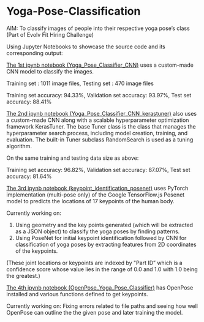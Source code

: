 # Yoga-Pose-Classification

AIM: To classify images of people into their respective yoga pose’s class (Part of Evolv Fit Hiring Challenge)

Using Jupyter Notebooks to showcase the source code and its corresponding output: 

[The 1st ipynb notebook (Yoga_Pose_Classifier_CNN)](https://github.com/yj2811/Yoga-Pose-Classification/blob/main/Yoga_Pose_Classifier_CNN.ipynb) uses a custom-made CNN model to classify the images. 

Training set : 1011 image files,
Testing set : 470 image files

Training set accuracy: 94.33%,
Validation set accuracy: 93.97%,
Test set accuracy: 88.41%

[The 2nd ipynb notebook (Yoga_Pose_Classifier_CNN_kerastuner)](https://github.com/yj2811/Yoga-Pose-Classification/blob/main/Yoga_Pose_Classifier_CNN_kerastuner.ipynb) also uses a custom-made CNN along with a scalable hyperparameter optimization framework KerasTuner. The base Tuner class is the class that manages the hyperparameter search process, including model creation, training, and evaluation. The built-in Tuner subclass RandomSearch is used as a tuning algorithm.

On the same training and testing data size as above:

Training set accuracy: 96.82%,
Validation set accuracy: 87.07%,
Test set accuracy: 81.64%

[The 3rd ipynb notebook (keypoint_identification_posenet)](https://github.com/yj2811/Yoga-Pose-Classification/blob/main/keypoint_identification_posenet_.ipynb) uses PyTorch implementation (multi-pose only) of the Google TensorFlow.js Posenet model to predicts the locations of 17 keypoints of the human body.

Currently working on: 
1. Using geometry and the key points generated (which will be extracted as a JSON object) to classify the yoga poses by finding patterns.
2. Using PoseNet for initial keypoint identification followed by CNN for classification of yoga poses by extracting features from 2D coordinates of the keypoints.

(These joint locations or keypoints are indexed by "Part ID” which is a confidence score whose value lies in the range of 0.0 and 1.0 with 1.0 being the greatest.)

[The 4th ipynb notebook (OpenPose_Yoga_Pose_Classifier)](https://github.com/yj2811/Yoga-Pose-Classification/blob/main/OpenPose_Yoga_Pose_Classifier.ipynb) has OpenPose installed and various functions defined to get keypoints.

Currently working on: Fixing errors related to file paths and seeing how well OpenPose can outline the the given pose and later training the model.
